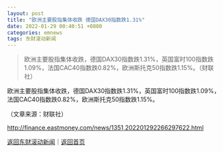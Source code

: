 ```yaml
---
layout: post
title: "欧洲主要股指集体收跌 德国DAX30指数跌1.31%"
date: 2022-01-29 00:40:51 +0800
categories: emnews
tags: 东财滚动新闻
---
```

> 欧洲主要股指集体收跌，德国DAX30指数跌1.31%，英国富时100指数跌1.09%，法国CAC40指数跌0.82%，欧洲斯托克50指数跌1.15%。（财联社）

<p>欧洲主要股指集体收跌，德国DAX30指数跌1.31%，英国富时100指数跌1.09%，法国CAC40指数跌0.82%，欧洲斯托克50指数跌1.15%。</p><p class="em_media">（文章来源：财联社）</p>

<http://finance.eastmoney.com/news/1351,202201292266297622.html>

[返回东财滚动新闻](//finews.withounder.com/emnews/)｜[返回首页](//finews.withounder.com/)